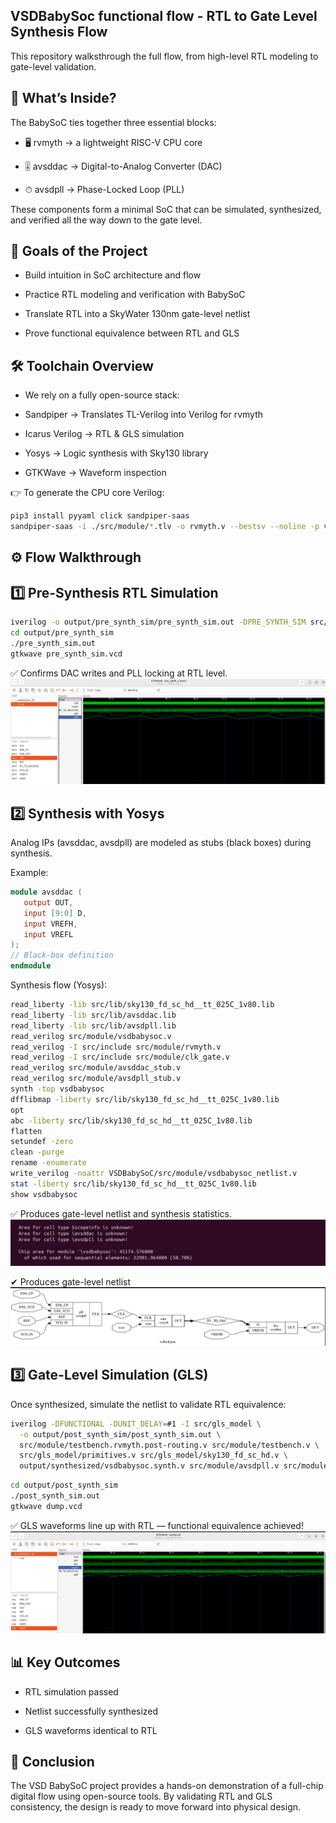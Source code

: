 ## VSDBabySoc functional flow - RTL to Gate Level Synthesis Flow

This repository walksthrough the full flow, from high-level RTL modeling to gate-level validation.

## 🔎 What’s Inside?

The BabySoC ties together three essential blocks:

- 🖥 rvmyth → a lightweight RISC-V CPU core

- 🎚 avsddac → Digital-to-Analog Converter (DAC)

- ⏱ avsdpll → Phase-Locked Loop (PLL)

These components form a minimal SoC that can be simulated, synthesized, and verified all the way down to the gate level.

## 🎯 Goals of the Project

- Build intuition in SoC architecture and flow

- Practice RTL modeling and verification with BabySoC

- Translate RTL into a SkyWater 130nm gate-level netlist

- Prove functional equivalence between RTL and GLS

## 🛠 Toolchain Overview

- We rely on a fully open-source stack:

- Sandpiper → Translates TL-Verilog into Verilog for rvmyth

- Icarus Verilog → RTL & GLS simulation

- Yosys → Logic synthesis with Sky130 library

- GTKWave → Waveform inspection

👉 To generate the CPU core Verilog:
```bash
pip3 install pyyaml click sandpiper-saas
sandpiper-saas -i ./src/module/*.tlv -o rvmyth.v --bestsv --noline -p verilog --outdir ./src/module/
```
## ⚙️ Flow Walkthrough

## 1️⃣ Pre-Synthesis RTL Simulation
```bash
iverilog -o output/pre_synth_sim/pre_synth_sim.out -DPRE_SYNTH_SIM src/module/testbench.v -I src/include -I src/module
cd output/pre_synth_sim
./pre_synth_sim.out
gtkwave pre_synth_sim.vcd
```

✅ Confirms DAC writes and PLL locking at RTL level.
![Presynthesis_simulation](pre_synth.png)

## 2️⃣ Synthesis with Yosys

Analog IPs (avsddac, avsdpll) are modeled as stubs (black boxes) during synthesis.

Example:
```verilog
module avsddac (
   output OUT,
   input [9:0] D,
   input VREFH,
   input VREFL
);
// Black-box definition
endmodule
```

Synthesis flow (Yosys):
```bash
read_liberty -lib src/lib/sky130_fd_sc_hd__tt_025C_1v80.lib
read_liberty -lib src/lib/avsddac.lib
read_liberty -lib src/lib/avsdpll.lib
read_verilog src/module/vsdbabysoc.v
read_verilog -I src/include src/module/rvmyth.v
read_verilog -I src/include src/module/clk_gate.v
read_verilog src/module/avsddac_stub.v
read_verilog src/module/avsdpll_stub.v
synth -top vsdbabysoc
dfflibmap -liberty src/lib/sky130_fd_sc_hd__tt_025C_1v80.lib
opt
abc -liberty src/lib/sky130_fd_sc_hd__tt_025C_1v80.lib
flatten
setundef -zero
clean -purge
rename -enumerate
write_verilog -noattr VSDBabySoC/src/module/vsdbabysoc_netlist.v
stat -liberty src/lib/sky130_fd_sc_hd__tt_025C_1v80.lib
show vsdbabysoc
```

✅ Produces gate-level netlist and synthesis statistics.
![Chip_statistics](chip_stats.png)

✔ Produces gate-level netlist
![Yosys_simulation](VSDBabySoC.png)

## 3️⃣ Gate-Level Simulation (GLS)

Once synthesized, simulate the netlist to validate RTL equivalence:
``` bash
iverilog -DFUNCTIONAL -DUNIT_DELAY=#1 -I src/gls_model \
  -o output/post_synth_sim/post_synth_sim.out \
  src/module/testbench.rvmyth.post-routing.v src/module/testbench.v \
  src/gls_model/primitives.v src/gls_model/sky130_fd_sc_hd.v \
  output/synthesized/vsdbabysoc.synth.v src/module/avsdpll.v src/module/avsddac.v
```
```bash
cd output/post_synth_sim
./post_synth_sim.out
gtkwave dump.vcd
```

✅ GLS waveforms line up with RTL — functional equivalence achieved!
![Yosys_simulation](post_synth_sim.png)

## 📊 Key Outcomes

- RTL simulation passed

- Netlist successfully synthesized

- GLS waveforms identical to RTL

## 🚀 Conclusion

The VSD BabySoC project provides a hands-on demonstration of a full-chip digital flow using open-source tools. By validating RTL and GLS consistency, the design is ready to move forward into physical design.
